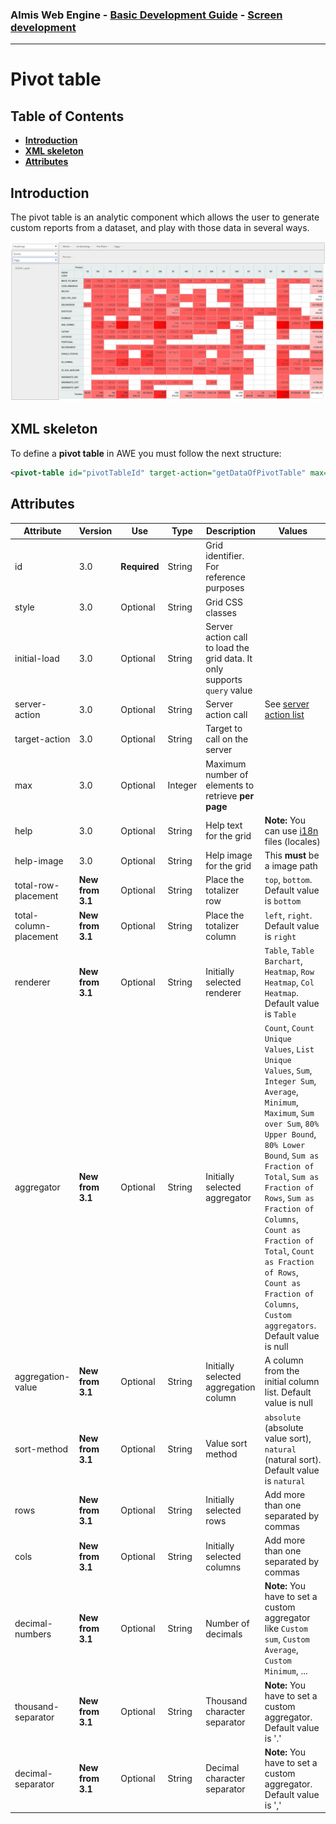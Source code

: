 ### Almis Web Engine - [Basic Development Guide](basic-developer-guide.md) - **[Screen development](basic-screen-development.md)**

---

# **Pivot table**

## Table of Contents

* **[Introduction](#introduction)**
* **[XML skeleton](#xml-skeleton)**
* **[Attributes](#attributes)**

## Introduction

The pivot table is an analytic component which allows the user to generate custom reports from a dataset, and play with those data in several ways.

![PivotTable](images/PivotTable.PNG)

## XML skeleton

To define a **pivot table** in AWE you must follow the next structure:

```xml
<pivot-table id="pivotTableId" target-action="getDataOfPivotTable" max="0" style="expand"/>
```

## Attributes

| Attribute   | Version | Use          | Type      |  Description                |   Values                                           |
| ----------- | ------------ | ------------ |-----------|-----------------------------|----------------------------------------------------|
| id          | 3.0 | **Required** | String    | Grid identifier. For reference purposes |                                   |
| style       | 3.0 | Optional     | String    | Grid CSS classes            |                                                    |
| initial-load | 3.0 | Optional    | String    | Server action call to load the grid data. It only supports `query` value     |
| server-action | 3.0 | Optional   | String    | Server action call          | See [server action list](actions.md#server-actions)   |
| target-action | 3.0 | Optional   | String    | Target to call on the server|                                                    |
| max         | 3.0 | Optional     | Integer   | Maximum number of elements to retrieve **per page** |                            |
| help        | 3.0 | Optional     | String    | Help text for the grid | **Note:** You can use [i18n](i18n-internationalization.md) files (locales) |
| help-image  | 3.0 | Optional     | String    | Help image for the grid | This **must** be a image path |
| total-row-placement | **New from 3.1** | Optional | String | Place the totalizer row | `top`, `bottom`. Default value is `bottom` |
| total-column-placement | **New from 3.1** | Optional | String | Place the totalizer column | `left`, `right`. Default value is `right` |
| renderer | **New from 3.1** | Optional | String | Initially selected renderer | `Table`, `Table Barchart`, `Heatmap`, `Row Heatmap`, `Col Heatmap`. Default value is `Table` |
| aggregator | **New from 3.1** | Optional | String | Initially selected aggregator | `Count`, `Count Unique Values`, `List Unique Values`, `Sum`, `Integer Sum`, `Average`, `Minimum`, `Maximum`, `Sum over Sum`, `80% Upper Bound`, `80% Lower Bound`, `Sum as Fraction of Total`, `Sum as Fraction of Rows`, `Sum as Fraction of Columns`, `Count as Fraction of Total`, `Count as Fraction of Rows`, `Count as Fraction of Columns`, `Custom aggregators`. Default value is null |
| aggregation-value | **New from 3.1** | Optional | String | Initially selected aggregation column | A column from the initial column list. Default value is null |
| sort-method | **New from 3.1** | Optional | String | Value sort method | `absolute` (absolute value sort), `natural` (natural sort). Default value is `natural` |
| rows | **New from 3.1** | Optional | String | Initially selected rows | Add more than one separated by commas |
| cols | **New from 3.1** | Optional | String | Initially selected columns | Add more than one separated by commas |
| decimal-numbers | **New from 3.1** | Optional | String | Number of decimals | **Note:** You have to set a custom aggregator like `Custom sum`, `Custom Average`, `Custom Minimum`, ...|
| thousand-separator | **New from 3.1** | Optional | String | Thousand character separator | **Note:** You have to set a custom aggregator. Default value is '.' |
| decimal-separator | **New from 3.1** | Optional | String | Decimal character separator | **Note:** You have to set a custom aggregator. Default value is ','  |